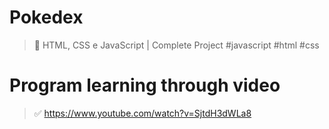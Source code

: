 # Pokedex
> 🚀 HTML, CSS e JavaScript | Complete Project #javascript #html #css

# Program learning through video 
> ✅ https://www.youtube.com/watch?v=SjtdH3dWLa8